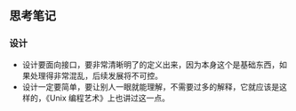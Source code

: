 ## 思考笔记
### 设计
- 设计要面向接口，要非常清晰明了的定义出来，因为本身这个是基础东西，如果处理得非常混乱，后续发展将不可控。
- 设计一定要简单，要让别人一眼就能理解，不需要过多的解释，它就应该是这样的，《Unix 编程艺术》上也讲过这一点。